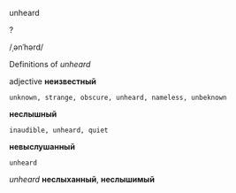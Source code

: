 unheard

?

/ˌənˈhərd/

Definitions of _unheard_

adjective
**неизвестный**

    unknown, strange, obscure, unheard, nameless, unbeknown
**неслышный**

    inaudible, unheard, quiet
**невыслушанный**

    unheard

_unheard_
**неслыханный**, **неслышимый**
